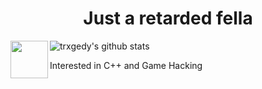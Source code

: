 <h1 align=center width=40>Just a retarded fella</h1>

<div>
<img src=https://upload.wikimedia.org/wikipedia/commons/1/18/ISO_C%2B%2B_Logo.svg align=left widht=60 height=60>

<href> ![trxgedy's github stats](https://github-readme-stats.vercel.app/api?username=trxgedy&show_icons=true&theme=tokyonight)</href>
<p> Interested in C++ and Game Hacking </p>

</div>
